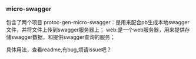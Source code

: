 ### micro-swagger
 包含了两个项目
 protoc-gen-micro-swagger：是用来配合pb生成本地swagger文件，并将文件上传到swagger服务器上；
 web:是一个web服务器，用来提供存储swagger数据，和提供swagger查询的服务；

 具体用法，查看readme,有bug,烦请issue吧？
